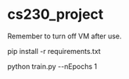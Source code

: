 # cs230_project

Remember to turn off VM after use.


pip install -r requirements.txt

python train.py --nEpochs 1

